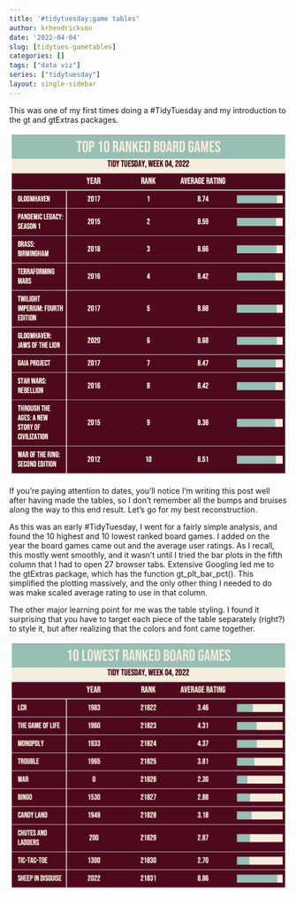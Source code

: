```yaml
---
title: '#tidytuesday:game tables'
author: krhendrickson
date: '2022-04-04'
slug: [tidytues-gametables]
categories: []
tags: ["data viz"]
series: ["tidytuesday"]
layout: single-sidebar
---
```


This was one of my first times doing a #TidyTuesday and my introduction to the gt and gtExtras packages.

![](10HighestBoardGames_featured.png)

If you’re paying attention to dates, you’ll notice I’m writing this post well after having made the tables, so I don’t remember all the bumps and bruises along the way to this end result. Let’s go for my best reconstruction.

As this was an early #TidyTuesday, I went for a fairly simple analysis, and found the 10 highest and 10 lowest ranked board games.  I added on the year the board games came out and the average user ratings. As I recall, this mostly went smoothly, and it wasn’t until I tried the bar plots in the fifth column that I had to open 27 browser tabs. Extensive Googling led me to the gtExtras package, which has the function gt_plt_bar_pct(). This simplified the plotting massively, and the only other thing I needed to do was make scaled average rating to use in that column.

The other major learning point for me was the table styling. I found it surprising that you have to target each piece of the table separately (right?) to style it, but after realizing that the colors and font came together.

![](10LowestBoardGames.png)
